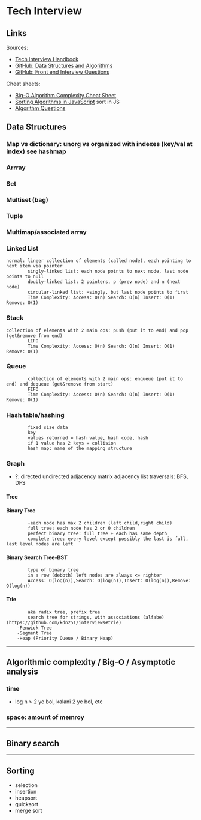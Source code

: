 # Tech Interview

## Links

Sources:
- [Tech Interview Handbook](https://yangshun.github.io/tech-interview-handbook/)
- [GitHub: Data Structures and Algorithms](https://github.com/kdn251/interviews#data-structures)
- [GitHub: Front end Interview Questions](https://github.com/khan4019/front-end-Interview-Questions)

Cheat sheets:
- [Big-O Algorithm Complexity Cheat Sheet](http://www.souravsengupta.com/cds2016/lectures/Complexity_Cheatsheet.pdf)
- [Sorting Algorithms in JavaScript](https://khan4019.github.io/front-end-Interview-Questions/sort.html)
sort in JS
- [Algorithm Questions](https://yangshun.github.io/tech-interview-handbook/best-practice-questions/)

## Data Structures

### Map vs dictionary: unorg vs organized with indexes (key/val at index) see hashmap

### Arrray

### Set

### Multiset (bag)

### Tuple

### Multimap/associated array

### Linked List

```
normal: lineer collection of elements (called node), each pointing to next item via pointer
		singly-linked list: each node points to next node, last node points to null
		doubly-linked list: 2 pointers, p (prev node) and n (next node)
		circular-linked list: =singly, but last node points to first
		Time Complexity: Access: O(n) Search: O(n) Insert: O(1)	Remove: O(1)
```

### Stack

```
collection of elements with 2 main ops: push (put it to end) and pop (get&remove from end)
		LIFO
		Time Complexity: Access: O(n) Search: O(n) Insert: O(1)	Remove: O(1)
```

### Queue
```
		collection of elements with 2 main ops: enqueue (put it to end) and dequeue (get&remove from start)
		FIFO
		Time Complexity: Access: O(n) Search: O(n) Insert: O(1)	Remove: O(1)
```

### Hash table/hashing

```
		fixed size data
		key
		values returned = hash value, hash code, hash
		if 1 value has 2 keys = collision
		hash map: name of the mapping structure
```

### Graph


- ?:
		directed
		undirected
		adjacency matrix
		adjacency list
		traversals: BFS, DFS

#### Tree

#### Binary Tree
			-each node has max 2 children (left child,right child)
			full tree; each node has 2 or 0 children
			perfect binary tree: full tree + each has same depth
			complete tree: every level except possibly the last is full, last level nodes are left

#### Binary Search Tree-BST
			type of binary tree
			in a row (debbth) left nodes are always <= righter
			Access: O(log(n)),Search: O(log(n)),Insert: O(log(n)),Remove: O(log(n))

#### Trie
			aka radix tree, prefix tree
			search tree for strings, with associations (alfabe) (https://github.com/kdn251/interviews#trie)
		-Fenwick Tree
		-Segment Tree
		-Heap (Priority Queue / Binary Heap)

--- 

## Algorithmic complexity / Big-O / Asymptotic analysis

### time
- log n > 2 ye bol, kalani 2 ye bol, etc

### space: amount of memroy


---

## Binary search

---

## Sorting
- selection
- insertion
- heapsort
- quicksort
- merge sort
